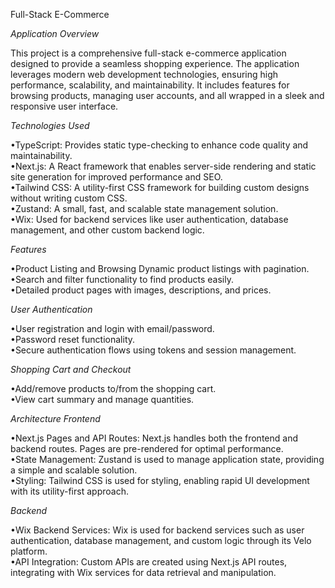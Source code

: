Full-Stack E-Commerce 

*Application Overview*

This project is a comprehensive full-stack e-commerce application designed to provide a seamless shopping experience. The application leverages modern web development technologies, ensuring high performance, scalability, and maintainability. It includes features for browsing products, managing user accounts, and all wrapped in a sleek and responsive user interface. 

*Technologies Used*

•TypeScript: Provides static type-checking to enhance code quality and maintainability.<br/>
•Next.js: A React framework that enables server-side rendering and static site generation for improved performance and SEO.<br/>
•Tailwind CSS: A utility-first CSS framework for building custom designs without writing custom CSS.<br/>
•Zustand: A small, fast, and scalable state management solution.<br/>
•Wix: Used for backend services like user authentication, database management, and other custom backend logic.

*Features*

•Product Listing and Browsing Dynamic product listings with pagination.<br/> •Search and filter functionality to find products easily.<br/>
•Detailed product pages with images, descriptions, and prices. 

*User Authentication*

•User registration and login with email/password.<br/>
•Password reset functionality.<br/>
•Secure authentication flows using tokens and session management.

*Shopping Cart and Checkout*

•Add/remove products to/from the shopping cart.<br/>
•View cart summary and manage quantities.

*Architecture Frontend*

•Next.js Pages and API Routes: Next.js handles both the frontend and backend routes. Pages are pre-rendered for optimal performance.<br/>
•State Management: Zustand is used to manage application state, providing a simple and scalable solution.<br/>
•Styling: Tailwind CSS is used for styling, enabling rapid UI development with its utility-first approach.

*Backend*

•Wix Backend Services: Wix is used for backend services such as user authentication, database management, and custom logic through its Velo platform.<br/>
•API Integration: Custom APIs are created using Next.js API routes, integrating with Wix services for data retrieval and manipulation.
